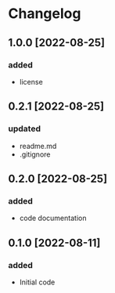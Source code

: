 # Changelog

## 1.0.0 [2022-08-25]
### added
- license

## 0.2.1 [2022-08-25]
### updated
- readme.md
- .gitignore

## 0.2.0 [2022-08-25]
### added
- code documentation

## 0.1.0 [2022-08-11]
### added
- Initial code
